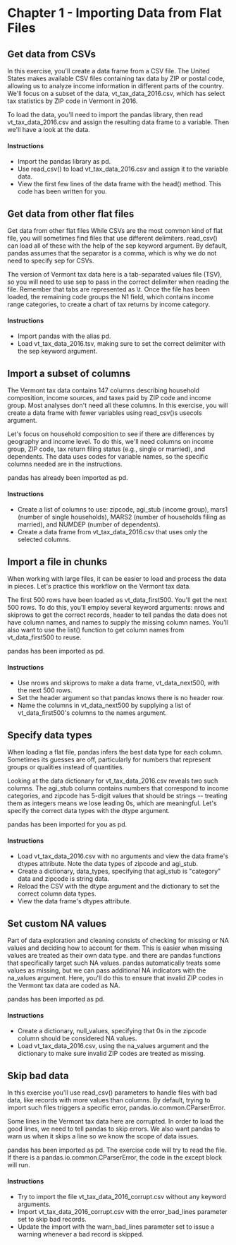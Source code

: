 # Chapter 1 - Importing Data from Flat Files

## Get data from CSVs
In this exercise, you'll create a data frame from a CSV file. The United States makes available CSV files containing tax data by ZIP or postal code, allowing us to analyze income information in different parts of the country. We'll focus on a subset of the data, vt_tax_data_2016.csv, which has select tax statistics by ZIP code in Vermont in 2016.

To load the data, you'll need to import the pandas library, then read vt_tax_data_2016.csv and assign the resulting data frame to a variable. Then we'll have a look at the data.
#### Instructions
- Import the pandas library as pd.
- Use read_csv() to load vt_tax_data_2016.csv and assign it to the variable data.
- View the first few lines of the data frame with the head() method. This code has been written for you.

## Get data from other flat files
Get data from other flat files
While CSVs are the most common kind of flat file, you will sometimes find files that use different delimiters. read_csv() can load all of these with the help of the sep keyword argument. By default, pandas assumes that the separator is a comma, which is why we do not need to specify sep for CSVs.

The version of Vermont tax data here is a tab-separated values file (TSV), so you will need to use sep to pass in the correct delimiter when reading the file. Remember that tabs are represented as \t. Once the file has been loaded, the remaining code groups the N1 field, which contains income range categories, to create a chart of tax returns by income category.
#### Instructions
- Import pandas with the alias pd.
- Load vt_tax_data_2016.tsv, making sure to set the correct delimiter with the sep keyword argument.

## Import a subset of columns
The Vermont tax data contains 147 columns describing household composition, income sources, and taxes paid by ZIP code and income group. Most analyses don't need all these columns. In this exercise, you will create a data frame with fewer variables using read_csv()s usecols argument.

Let's focus on household composition to see if there are differences by geography and income level. To do this, we'll need columns on income group, ZIP code, tax return filing status (e.g., single or married), and dependents. The data uses codes for variable names, so the specific columns needed are in the instructions.

pandas has already been imported as pd.
#### Instructions
- Create a list of columns to use: zipcode, agi_stub (income group), mars1 (number of single households), MARS2 (number of households filing as married), and NUMDEP (number of dependents).
- Create a data frame from vt_tax_data_2016.csv that uses only the selected columns.

## Import a file in chunks
When working with large files, it can be easier to load and process the data in pieces. Let's practice this workflow on the Vermont tax data.

The first 500 rows have been loaded as vt_data_first500. You'll get the next 500 rows. To do this, you'll employ several keyword arguments: nrows and skiprows to get the correct records, header to tell pandas the data does not have column names, and names to supply the missing column names. You'll also want to use the list() function to get column names from vt_data_first500 to reuse.

pandas has been imported as pd.
#### Instructions
- Use nrows and skiprows to make a data frame, vt_data_next500, with the next 500 rows.
- Set the header argument so that pandas knows there is no header row.
- Name the columns in vt_data_next500 by supplying a list of vt_data_first500's columns to the names argument.

## Specify data types
When loading a flat file, pandas infers the best data type for each column. Sometimes its guesses are off, particularly for numbers that represent groups or qualities instead of quantities.

Looking at the data dictionary for vt_tax_data_2016.csv reveals two such columns. The agi_stub column contains numbers that correspond to income categories, and zipcode has 5-digit values that should be strings -- treating them as integers means we lose leading 0s, which are meaningful. Let's specify the correct data types with the dtype argument.

pandas has been imported for you as pd.
#### Instructions
- Load vt_tax_data_2016.csv with no arguments and view the data frame's dtypes attribute. Note the data types of zipcode and agi_stub.
- Create a dictionary, data_types, specifying that agi_stub is "category" data and zipcode is string data.
- Reload the CSV with the dtype argument and the dictionary to set the correct column data types.
- View the data frame's dtypes attribute.

## Set custom NA values
Part of data exploration and cleaning consists of checking for missing or NA values and deciding how to account for them. This is easier when missing values are treated as their own data type. and there are pandas functions that specifically target such NA values. pandas automatically treats some values as missing, but we can pass additional NA indicators with the na_values argument. Here, you'll do this to ensure that invalid ZIP codes in the Vermont tax data are coded as NA.

pandas has been imported as pd.
#### Instructions
- Create a dictionary, null_values, specifying that 0s in the zipcode column should be considered NA values.
- Load vt_tax_data_2016.csv, using the na_values argument and the dictionary to make sure invalid ZIP codes are treated as missing.

## Skip bad data
In this exercise you'll use read_csv() parameters to handle files with bad data, like records with more values than columns. By default, trying to import such files triggers a specific error, pandas.io.common.CParserError.

Some lines in the Vermont tax data here are corrupted. In order to load the good lines, we need to tell pandas to skip errors. We also want pandas to warn us when it skips a line so we know the scope of data issues.

pandas has been imported as pd. The exercise code will try to read the file. If there is a pandas.io.common.CParserError, the code in the except block will run.

#### Instructions
- Try to import the file vt_tax_data_2016_corrupt.csv without any keyword arguments.
- Import vt_tax_data_2016_corrupt.csv with the error_bad_lines parameter set to skip bad records.
- Update the import with the warn_bad_lines parameter set to issue a warning whenever a bad record is skipped.